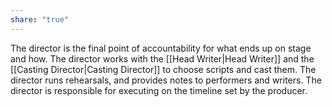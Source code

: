 ```yaml
---
share: "true"
---
```


The director is the final point of accountability for what ends up on stage and how. The director works with the [[Head Writer|Head Writer]] and the [[Casting Director|Casting Director]] to choose scripts and cast them. The director runs rehearsals, and provides notes to performers and writers. The director is responsible for executing on the timeline set by the producer. 